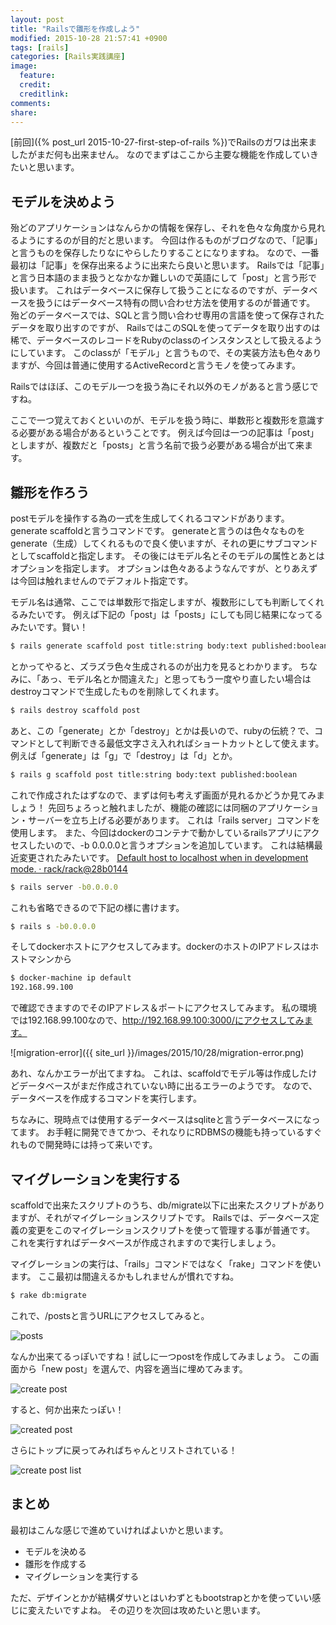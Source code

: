 ```yaml
---
layout: post
title: "Railsで雛形を作成しよう"
modified: 2015-10-28 21:57:41 +0900
tags: [rails]
categories: [Rails実践講座]
image:
  feature:
  credit:
  creditlink:
comments:
share:
---
```


[前回]({% post_url 2015-10-27-first-step-of-rails %})でRailsのガワは出来ましたがまだ何も出来ません。
なのでまずはここから主要な機能を作成していきたいと思います。

## モデルを決めよう
殆どのアプリケーションはなんらかの情報を保存し、それを色々な角度から見れるようにするのが目的だと思います。
今回は作るものがブログなので、「記事」と言うものを保存したりなにやらしたりすることになりますね。
なので、一番最初は「記事」を保存出来るように出来たら良いと思います。
Railsでは「記事」と言う日本語のまま扱うとなかなか難しいので英語にして「post」と言う形で扱います。
これはデータベースに保存して扱うことになるのですが、データベースを扱うにはデータベース特有の問い合わせ方法を使用するのが普通です。
殆どのデータベースでは、SQLと言う問い合わせ専用の言語を使って保存されたデータを取り出すのですが、
RailsではこのSQLを使ってデータを取り出すのは稀で、データベースのレコードをRubyのclassのインスタンスとして扱えるようにしています。
このclassが「モデル」と言うもので、その実装方法も色々ありますが、今回は普通に使用するActiveRecordと言うモノを使ってみます。

Railsではほぼ、このモデル一つを扱う為にそれ以外のモノがあると言う感じですね。

ここで一つ覚えておくといいのが、モデルを扱う時に、単数形と複数形を意識する必要がある場合があるということです。
例えば今回は一つの記事は「post」としますが、複数だと「posts」と言う名前で扱う必要がある場合が出て来ます。

## 雛形を作ろう
postモデルを操作する為の一式を生成してくれるコマンドがあります。generate scaffoldと言うコマンドです。
generateと言うのは色々なものをgenerate（生成）してくれるもので良く使いますが、それの更にサブコマンドとしてscaffoldと指定します。
その後にはモデル名とそのモデルの属性とあとはオプションを指定します。
オプションは色々あるようなんですが、とりあえずは今回は触れませんのでデフォルト指定です。

モデル名は通常、ここでは単数形で指定しますが、複数形にしても判断してくれるみたいです。
例えば下記の「post」は「posts」にしても同じ結果になってるみたいです。賢い！

~~~bash
$ rails generate scaffold post title:string body:text published:boolean
~~~

とかってやると、ズラズラ色々生成されるのが出力を見るとわかります。
ちなみに、「あっ、モデル名とか間違えた」と思ってもう一度やり直したい場合はdestroyコマンドで生成したものを削除してくれます。

~~~bash
$ rails destroy scaffold post
~~~

あと、この「generate」とか「destroy」とかは長いので、rubyの伝統？で、コマンドとして判断できる最低文字さえ入れればショートカットとして使えます。例えば「generate」は「g」で「destroy」は「d」とか。

~~~bash
$ rails g scaffold post title:string body:text published:boolean
~~~

これで作成されたはずなので、まずは何も考えず画面が見れるかどうか見てみましょう！
先回ちょろっと触れましたが、機能の確認には同梱のアプリケーション・サーバーを立ち上げる必要があります。
これは「rails server」コマンドを使用します。
また、今回はdockerのコンテナで動かしているrailsアプリにアクセスしたいので、-b 0.0.0.0と言うオプションを追加しています。
これは結構最近変更されたみたいです。
[Default host to localhost when in development mode. · rack/rack@28b0144](https://github.com/rack/rack/commit/28b014484a8ac0bbb388e7eaeeef159598ec64fc)

~~~bash
$ rails server -b0.0.0.0
~~~

これも省略できるので下記の様に書けます。

~~~bash
$ rails s -b0.0.0.0
~~~

そしてdockerホストにアクセスしてみます。dockerのホストのIPアドレスはホストマシンから

~~~bash
$ docker-machine ip default
192.168.99.100
~~~

で確認できますのでそのIPアドレス＆ポートにアクセスしてみます。
私の環境では192.168.99.100なので、http://192.168.99.100:3000/にアクセスしてみます。

![migration-error]({{ site_url }}/images/2015/10/28/migration-error.png)

あれ、なんかエラーが出てますね。
これは、scaffoldでモデル等は作成したけどデータベースがまだ作成されていない時に出るエラーのようです。
なので、データベースを作成するコマンドを実行します。

ちなみに、現時点では使用するデータベースはsqliteと言うデータベースになってます。
お手軽に開発できてかつ、それなりにRDBMSの機能も持っているすぐれもので開発時には持って来いです。

## マイグレーションを実行する
scaffoldで出来たスクリプトのうち、db/migrate以下に出来たスクリプトがありますが、それがマイグレーションスクリプトです。
Railsでは、データベース定義の変更をこのマイグレーションスクリプトを使って管理する事が普通です。
これを実行すればデータベースが作成されますので実行しましょう。

マイグレーションの実行は、「rails」コマンドではなく「rake」コマンドを使います。
ここ最初は間違えるかもしれませんが慣れですね。

~~~bash
$ rake db:migrate
~~~

これで、/postsと言うURLにアクセスしてみると。

![posts]({{site_url}}/images/2015/10/28/posts-list.png)

なんか出来てるっぽいですね！試しに一つpostを作成してみましょう。
この画面から「new post」を選んで、内容を適当に埋めてみます。

![create post]({{site_url}}/images/2015/10/28/create-post.png)

すると、何か出来たっぽい！

![created post]({{site_url}}/images/2015/10/28/created-post.png)

さらにトップに戻ってみればちゃんとリストされている！

![create post list]({{site_url}}/images/2015/10/28/created-post-list.png)

## まとめ
最初はこんな感じで進めていければよいかと思います。

- モデルを決める
- 雛形を作成する
- マイグレーションを実行する

ただ、デザインとかが結構ダサいとはいわずともbootstrapとかを使っていい感じに変えたいですよね。
その辺りを次回は攻めたいと思います。
